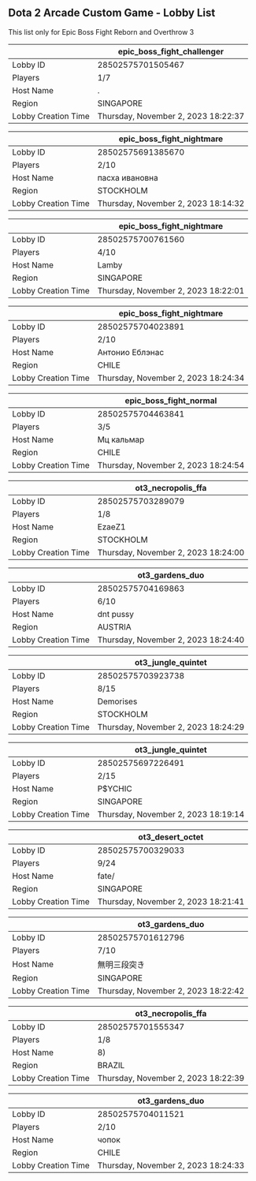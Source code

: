 ## Dota 2 Arcade Custom Game - Lobby List

This list only for Epic Boss Fight Reborn and Overthrow 3

|  | epic_boss_fight_challenger |
| ------ | ------ |
| Lobby ID | 28502575701505467 |
| Players | 1/7 |
| Host Name | . |
| Region | SINGAPORE |
| Lobby Creation Time | Thursday, November 2, 2023 18:22:37 |


|  | epic_boss_fight_nightmare |
| ------ | ------ |
| Lobby ID | 28502575691385670 |
| Players | 2/10 |
| Host Name | пасха ивановна |
| Region | STOCKHOLM |
| Lobby Creation Time | Thursday, November 2, 2023 18:14:32 |


|  | epic_boss_fight_nightmare |
| ------ | ------ |
| Lobby ID | 28502575700761560 |
| Players | 4/10 |
| Host Name | Lamby |
| Region | SINGAPORE |
| Lobby Creation Time | Thursday, November 2, 2023 18:22:01 |


|  | epic_boss_fight_nightmare |
| ------ | ------ |
| Lobby ID | 28502575704023891 |
| Players | 2/10 |
| Host Name | Антонио Еблэнас |
| Region | CHILE |
| Lobby Creation Time | Thursday, November 2, 2023 18:24:34 |


|  | epic_boss_fight_normal |
| ------ | ------ |
| Lobby ID | 28502575704463841 |
| Players | 3/5 |
| Host Name | Мц кальмар |
| Region | CHILE |
| Lobby Creation Time | Thursday, November 2, 2023 18:24:54 |


|  | ot3_necropolis_ffa |
| ------ | ------ |
| Lobby ID | 28502575703289079 |
| Players | 1/8 |
| Host Name | EzaeZ1 |
| Region | STOCKHOLM |
| Lobby Creation Time | Thursday, November 2, 2023 18:24:00 |


|  | ot3_gardens_duo |
| ------ | ------ |
| Lobby ID | 28502575704169863 |
| Players | 6/10 |
| Host Name | dnt pussy |
| Region | AUSTRIA |
| Lobby Creation Time | Thursday, November 2, 2023 18:24:40 |


|  | ot3_jungle_quintet |
| ------ | ------ |
| Lobby ID | 28502575703923738 |
| Players | 8/15 |
| Host Name | Demorises |
| Region | STOCKHOLM |
| Lobby Creation Time | Thursday, November 2, 2023 18:24:29 |


|  | ot3_jungle_quintet |
| ------ | ------ |
| Lobby ID | 28502575697226491 |
| Players | 2/15 |
| Host Name | P$YCHIC |
| Region | SINGAPORE |
| Lobby Creation Time | Thursday, November 2, 2023 18:19:14 |


|  | ot3_desert_octet |
| ------ | ------ |
| Lobby ID | 28502575700329033 |
| Players | 9/24 |
| Host Name | fate/ |
| Region | SINGAPORE |
| Lobby Creation Time | Thursday, November 2, 2023 18:21:41 |


|  | ot3_gardens_duo |
| ------ | ------ |
| Lobby ID | 28502575701612796 |
| Players | 7/10 |
| Host Name | 無明三段突き |
| Region | SINGAPORE |
| Lobby Creation Time | Thursday, November 2, 2023 18:22:42 |


|  | ot3_necropolis_ffa |
| ------ | ------ |
| Lobby ID | 28502575701555347 |
| Players | 1/8 |
| Host Name | 8) |
| Region | BRAZIL |
| Lobby Creation Time | Thursday, November 2, 2023 18:22:39 |


|  | ot3_gardens_duo |
| ------ | ------ |
| Lobby ID | 28502575704011521 |
| Players | 2/10 |
| Host Name | чопок |
| Region | CHILE |
| Lobby Creation Time | Thursday, November 2, 2023 18:24:33 |


